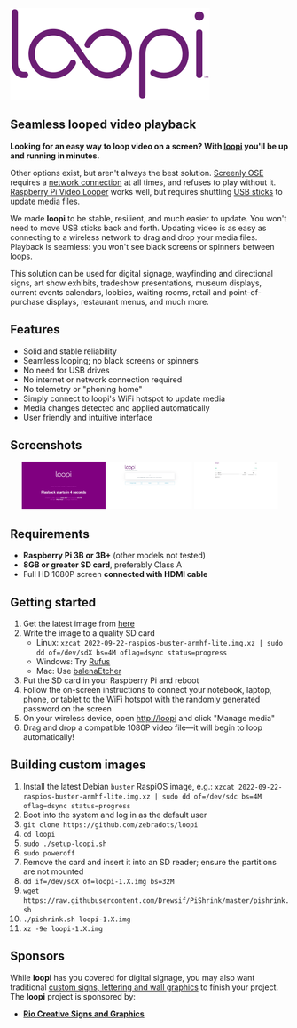 <img src="https://github.com/zebradots/loopi/blob/main/overlay/var/www/html/assets/logo-purple.png"></img>

## Seamless looped video playback 

<strong>Looking for an easy way to loop video on a screen? With <u>loopi</u> you'll be up and running in minutes.</strong>

Other options exist, but aren't always the best solution. [Screenly OSE](https://www.screenly.io/) requires a [network connection](https://support.screenly.io/hc/en-us/articles/213678603-Can-I-use-Screenly-without-an-internet-connection-) at all times, and refuses to play without it. [Raspberry Pi Video Looper](https://videolooper.de/) works well, but requires shuttling [USB sticks](https://videolooper.de/#you_will_also_need) to update media files.

We made <strong>loopi</strong> to be stable, resilient, and much easier to update. You won't need to move USB sticks back and forth. Updating video is as easy as connecting to a wireless network to drag and drop your media files. Playback is seamless: you won't see black screens or spinners between loops.

This solution can be used for digital signage, wayfinding and directional signs, art show exhibits, tradeshow presentations, museum displays, current events calendars, lobbies, waiting rooms, retail and point-of-purchase displays, restaurant menus, and much more.


## Features

- Solid and stable reliability
- Seamless looping; no black screens or spinners
- No need for USB drives
- No internet or network connection required
- No telemetry or "phoning home"
- Simply connect to loopi's WiFi hotspot to update media
- Media changes detected and applied automatically
- User friendly and intuitive interface


## Screenshots

<div>
  <p align="center">
    <img src="https://github.com/zebradots/loopi/blob/main/overlay/var/www/html/images/loopi-countdown.png" width="30%">
    <img src="https://github.com/zebradots/loopi/blob/main/overlay/var/www/html/images/loopi-status.png" width="30%">
    <img src="https://github.com/zebradots/loopi/blob/main/overlay/var/www/html/images/loopi-media.png" width="30%">
  </p>
</div>


## Requirements

- <strong>Raspberry Pi 3B or 3B+</strong> (other models not tested)
- <strong>8GB or greater SD card</strong>, preferably Class A
- Full HD 1080P screen <strong>connected with HDMI cable</strong>


## Getting started

1. Get the latest image from [here](#)
1. Write the image to a quality SD card
	- Linux: `xzcat 2022-09-22-raspios-buster-armhf-lite.img.xz | sudo dd of=/dev/sdX bs=4M oflag=dsync status=progress`
	- Windows: Try [Rufus](https://rufus.ie/)
	- Mac: Use [balenaEtcher](https://www.balena.io/etcher/)
1. Put the SD card in your Raspberry Pi and reboot
1. Follow the on-screen instructions to connect your notebook, laptop, phone, or tablet to the WiFi hotspot with the randomly generated password on the screen
1. On your wireless device, open [http://loopi](http://loopi) and click "Manage media"
1. Drag and drop a compatible 1080P video file―it will begin to loop automatically!


## Building custom images

1. Install the latest Debian `buster` RaspiOS image, e.g.: `xzcat 2022-09-22-raspios-buster-armhf-lite.img.xz | sudo dd of=/dev/sdc bs=4M oflag=dsync status=progress`
1. Boot into the system and log in as the default user
1. `git clone https://github.com/zebradots/loopi`
1. `cd loopi`
1. `sudo ./setup-loopi.sh`
1. `sudo poweroff`
1. Remove the card and insert it into an SD reader; ensure the partitions are not mounted
1. `dd if=/dev/sdX of=loopi-1.X.img bs=32M`
1. `wget https://raw.githubusercontent.com/Drewsif/PiShrink/master/pishrink.sh`
1. `./pishrink.sh loopi-1.X.img`
1. `xz -9e loopi-1.X.img`


## Sponsors

While <strong>loopi</strong> has you covered for digital signage, you may also want traditional [custom signs, lettering and wall graphics](https://rioprinting.com) to finish your project. The <strong>loopi</strong> project is sponsored by:

- <strong>[Rio Creative Signs and Graphics](https://rioprinting.com/)</strong>
